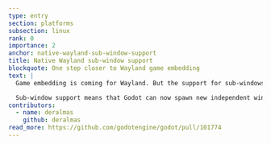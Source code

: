 ```yaml
---
type: entry
section: platforms
subsection: linux
rank: 0
importance: 2
anchor: native-wayland-sub-window-support
title: Native Wayland sub-window support
blockquote: One step closer to Wayland game embedding
text: |
  Game embedding is coming for Wayland. But the support for sub-windows was an important (and not a small) hurdle to cross in order to achieve this in the future.

  Sub-window support means that Godot can now spawn new independent windows when running on Wayland natively.
contributors:
  - name: deralmas
    github: deralmas
read_more: https://github.com/godotengine/godot/pull/101774
---
```

